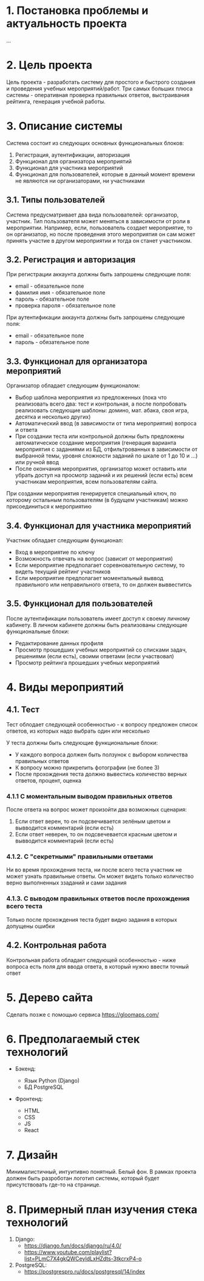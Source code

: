 # 1. Постановка проблемы и актуальность проекта

...

# 2. Цель проекта

Цель проекта - разработать систему для простого и быстрого создания и проведения учебных мероприятий/работ. Три самых больших плюса системы - оперативная проверка правильных ответов, выстраивания рейтинга, генерация учебной работы.


# 3. Описание системы

Система состоит из следующих основных функциональных блоков:

1. Регистрация, аутентификации, авторизация
2. Функционал для организатора мероприятий
3. Функционал для участника мероприятий
4. Функционал для пользователей, которые в данный момент времени не являются ни организаторами, ни участниками

## 3.1. Типы пользователей

Система предусматривает два вида пользователей: организатор, участник. Тип пользователя может меняться в зависимости от роли в мероприятии. Например, если, пользователь создает мероприятие, то он организатор, но после проведения этого мероприятия он сам может принять участие в другом мероприятии и тогда он станет участником.


## 3.2. Регистрация и авторизация

При регистрации аккаунта должны быть запрошены следующие поля:
- email - обязательное поле
- фамилия имя - обязательное поле
- пароль - обязательное поле
- проверка пароля - обязательное поле

При аутентификации аккаунта должны быть запрошены следующие поля:
- email - обязательное поле
- пароль - обязательное поле

## 3.3. Функционал для организатора мероприятий

Организатор обладает следующим функционалом:
- Выбор шаблона мероприятия из предложенных (пока что реализовать всего два: тест и контрольная, а после попробовать реализовать следующие шаблоны: домино, мат. абака, своя игра, десятка и несколько других)
- Автоматический ввод (в зависимости от типа мероприятия) вопроса и ответа
- При создании теста или контрольной должны быть предложены автоматическое создание мероприятия (генерация варианта мероприятия с заданиями из БД, отфильтрованных в зависимости от выбранной темы, уровня сложности заданий по шкале от 1 до 10 и ...) или ручной ввод
- После окончания мероприятия, организатор может оставить или убрать доступ на просмотр заданий и их решений (если есть) всем участникам мероприятия, всем пользователям сайта.

При создании мероприятия генерируется специальный ключ, по которому остальным пользователям (в будущем участникам) можно присоединиться к мероприятию

## 3.4. Функционал для участника мероприятий

Участник обладает следующим функционал:
- Вход в мероприятие по ключу
- Возможность отвечать на вопрос (зависит от мероприятия)
- Если мероприятие предполагает соревновательную систему, то видеть текущий рейтинг участников
- Если мероприятие предполагает моментальный выввод правильного или неправильного ответа, то он должен выввеститсь
 

## 3.5. Функционал для пользователей

После аутентификации пользователь имеет доступ к своему личному кабинету. В личном кабинете должны быть реализованы следующие функциональные блоки:
- Редактирование данных профиля
- Просмотр прошедших учебных мероприятий со списками задач, решениями (если есть), своими ответами (если участвовал)
- Просмотр рейтинга прошедших учебных мероприятий


# 4. Виды мероприятий

## 4.1. Тест

Тест облодает следующей особенностью - к вопросу предложен список ответов, из которых надо выбрать один или несколько

У теста должны быть следующие функциональные блоки:
- У каждого вопроса должен быть ползунок с выбором количества правильных ответов
- К вопросу можно прикрепить фотографии (не более 3)
- После прохождения теста должно вывестись количество верных ответов, процент, оценка

### 4.1.1 С моментальным выводом правильных ответов

После ответа на вопрос может произойти два возможных сценария:
1. Если ответ верен, то он подсвечивается зелёным цветом и вывводится комментарий (если есть)
2. Если ответ неверен, то он подсвечевается красным цветом и вывводится комментарий (если есть)

### 4.1.2. С "секретными" правильными ответами

Ни во время прохождения теста, ни после всего теста участник не может узнать правильные ответы. Он может видеть только количество верно выполненных ззаданий и сами задания

### 4.1.3. С выводом правильных ответов после прохождения всего теста

Только после прохождения теста будет видно задания в которых допущены ошибки

## 4.2. Контрольная работа

Контрольная работа обладает следующей особенностью - ниже вопроса есть поля для ввода ответа, в который нужно ввести точный ответ


# 5. Дерево сайта

Сделать позже с помощью сервиса https://gloomaps.com/


# 6. Предполагаемый стек технологий

- Бэкенд:
  - Язык Python (Django)
  - БД PostgreSQL

- Фронтенд:
  - HTML
  - CSS
  - JS
  - React 


# 7. Дизайн

Минималистичный, интуитивно понятный. Белый фон. В рамках проекта должен быть разроботан логотип системы, который будет присутствовать где-то на странице.


# 8. Примерный план изучения стека технологий

1. Django:
   - https://django.fun/docs/django/ru/4.0/
   - https://www.youtube.com/playlist?list=PLmC7X4gkQWCeyIdLxHZdts-3tkcrxP4-o
2. PostgreSQL:
   - https://postgrespro.ru/docs/postgresql/14/index
